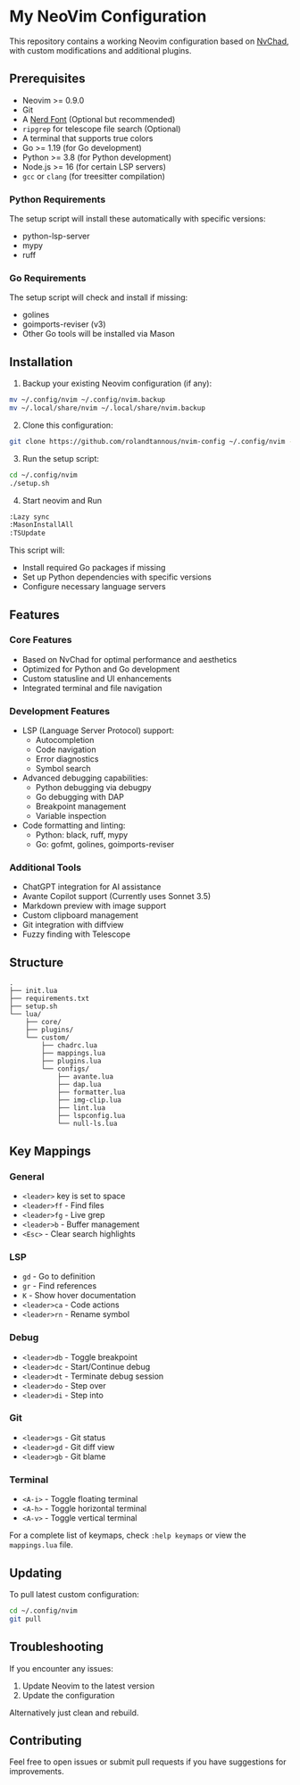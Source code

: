# My NeoVim Configuration

This repository contains a working Neovim configuration based on [NvChad](https://nvchad.com/), with custom modifications and additional plugins.

## Prerequisites

- Neovim >= 0.9.0
- Git
- A [Nerd Font](https://www.nerdfonts.com/) (Optional but recommended)
- `ripgrep` for telescope file search (Optional)
- A terminal that supports true colors
- Go >= 1.19 (for Go development)
- Python >= 3.8 (for Python development)
- Node.js >= 16 (for certain LSP servers)
- `gcc` or `clang` (for treesitter compilation)

### Python Requirements
The setup script will install these automatically with specific versions:
- python-lsp-server
- mypy
- ruff

### Go Requirements
The setup script will check and install if missing:
- golines
- goimports-reviser (v3)
- Other Go tools will be installed via Mason

## Installation

1. Backup your existing Neovim configuration (if any):
```bash
mv ~/.config/nvim ~/.config/nvim.backup
mv ~/.local/share/nvim ~/.local/share/nvim.backup
```

2. Clone this configuration:
```bash
git clone https://github.com/rolandtannous/nvim-config ~/.config/nvim --depth 1
```

3. Run the setup script:
```bash
cd ~/.config/nvim
./setup.sh
```

4. Start neovim and Run
```bash
:Lazy sync
:MasonInstallAll
:TSUpdate
```

This script will:
- Install required Go packages if missing
- Set up Python dependencies with specific versions
- Configure necessary language servers


## Features

### Core Features
- Based on NvChad for optimal performance and aesthetics
- Optimized for Python and Go development
- Custom statusline and UI enhancements
- Integrated terminal and file navigation

### Development Features
- LSP (Language Server Protocol) support:
  - Autocompletion
  - Code navigation
  - Error diagnostics
  - Symbol search
- Advanced debugging capabilities:
  - Python debugging via debugpy
  - Go debugging with DAP
  - Breakpoint management
  - Variable inspection
- Code formatting and linting:
  - Python: black, ruff, mypy
  - Go: gofmt, golines, goimports-reviser

### Additional Tools
- ChatGPT integration for AI assistance
- Avante Copilot support (Currently uses Sonnet 3.5)
- Markdown preview with image support
- Custom clipboard management
- Git integration with diffview
- Fuzzy finding with Telescope

## Structure

```
.
├── init.lua
├── requirements.txt
├── setup.sh
└── lua/
    ├── core/
    ├── plugins/
    └── custom/
        ├── chadrc.lua
        ├── mappings.lua
        ├── plugins.lua
        └── configs/
            ├── avante.lua
            ├── dap.lua
            ├── formatter.lua
            ├── img-clip.lua
            ├── lint.lua
            ├── lspconfig.lua
            └── null-ls.lua
```

## Key Mappings

### General
- `<leader>` key is set to space
- `<leader>ff` - Find files
- `<leader>fg` - Live grep
- `<leader>b` - Buffer management
- `<Esc>` - Clear search highlights

### LSP
- `gd` - Go to definition
- `gr` - Find references
- `K` - Show hover documentation
- `<leader>ca` - Code actions
- `<leader>rn` - Rename symbol

### Debug
- `<leader>db` - Toggle breakpoint
- `<leader>dc` - Start/Continue debug
- `<leader>dt` - Terminate debug session
- `<leader>do` - Step over
- `<leader>di` - Step into

### Git
- `<leader>gs` - Git status
- `<leader>gd` - Git diff view
- `<leader>gb` - Git blame

### Terminal
- `<A-i>` - Toggle floating terminal
- `<A-h>` - Toggle horizontal terminal
- `<A-v>` - Toggle vertical terminal

For a complete list of keymaps, check `:help keymaps` or view the `mappings.lua` file.

## Updating

To pull latest custom configuration:
```bash
cd ~/.config/nvim
git pull
```



## Troubleshooting

If you encounter any issues:
1. Update Neovim to the latest version
2. Update the configuration

Alternatively just clean and rebuild.

## Contributing

Feel free to open issues or submit pull requests if you have suggestions for improvements.
